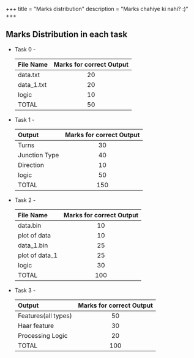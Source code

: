 +++
title = "Marks distribution"
description = "Marks chahiye ki nahi? :)"
+++
## Marks Distribution in each task


- Task 0 -  
  
  |   File Name    |  Marks for correct Output  |  
  |:---------------|:--------------------------:|  
  |    data.txt    |           20               |  
  |   data_1.txt   |           20               |  
  |     logic      |           10               |  
  |     TOTAL      |           50               | 

- Task 1 -

  | Output           | Marks for correct Output |
  | :--------------- | :----------------------: |
  | Turns            |            30            |
  | Junction Type    |            40            |
  | Direction        |            10            |
  | logic            |            50            |
  | TOTAL            |           150            |

- Task 2 -

  | File Name      | Marks for correct Output |
  | :------------- | :----------------------: |
  | data.bin       |            10            |
  | plot of data   |            10            |
  | data_1.bin     |            25            |
  | plot of data_1 |            25            |
  | logic          |            30            |
  | TOTAL          |           100            |

- Task 3 -

  | Output                   | Marks for correct Output |
  | :----------------------- | :----------------------: |
  | Features(all types)      |            50            |
  | Haar feature             |            30            |
  | Processing Logic         |            20            |
  | TOTAL                    |           100            |
<!-- [Go back](score.md) -->
